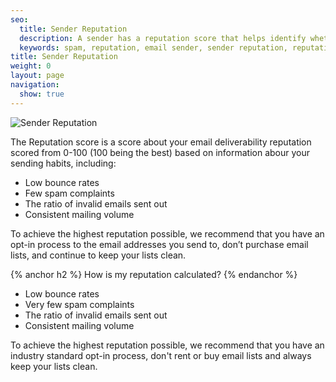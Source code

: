 ```yaml
---
seo:
  title: Sender Reputation
  description: A sender has a reputation score that helps identify whether they are a spammer.
  keywords: spam, reputation, email sender, sender reputation, reputation score
title: Sender Reputation
weight: 0
layout: page
navigation:
  show: true
---
```


![]({{root_url}}/images/reputation_1.png "Sender Reputation")

The Reputation score is a score about your email deliverability reputation scored from 0-100 (100 being the best) based on information abour your sending habits, including: 

-	Low bounce rates
-	Few spam complaints
-	The ratio of invalid emails sent out
-	Consistent mailing volume

To achieve the highest reputation possible, we recommend that you have an opt-in process to the email addresses you send to, don’t purchase email lists, and continue to keep your lists clean.

{% anchor h2 %}
How is my reputation calculated?
{% endanchor %}

* Low bounce rates
* Very few spam complaints
* The ratio of invalid emails sent out
* Consistent mailing volume

To achieve the highest reputation possible, we recommend that you have an industry standard opt-in process, don't rent or buy email lists and always keep your lists clean.
